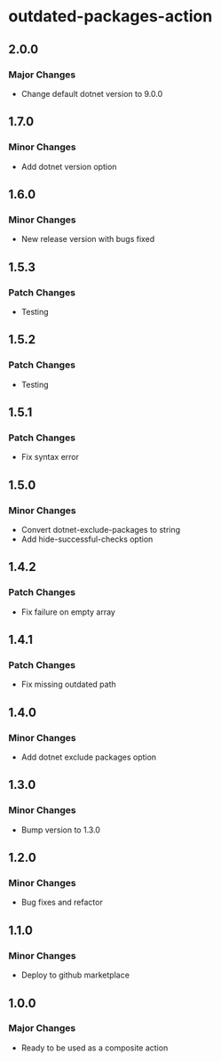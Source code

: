 # outdated-packages-action

## 2.0.0

### Major Changes

- Change default dotnet version to 9.0.0

## 1.7.0

### Minor Changes

- Add dotnet version option

## 1.6.0

### Minor Changes

- New release version with bugs fixed

## 1.5.3

### Patch Changes

- Testing

## 1.5.2

### Patch Changes

- Testing

## 1.5.1

### Patch Changes

- Fix syntax error

## 1.5.0

### Minor Changes

- Convert dotnet-exclude-packages to string
- Add hide-successful-checks option

## 1.4.2

### Patch Changes

- Fix failure on empty array

## 1.4.1

### Patch Changes

- Fix missing outdated path

## 1.4.0

### Minor Changes

- Add dotnet exclude packages option

## 1.3.0

### Minor Changes

- Bump version to 1.3.0

## 1.2.0

### Minor Changes

- Bug fixes and refactor

## 1.1.0

### Minor Changes

- Deploy to github marketplace

## 1.0.0

### Major Changes

- Ready to be used as a composite action